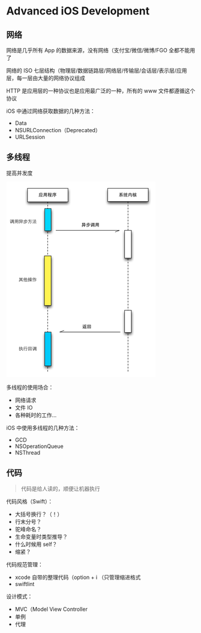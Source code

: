 # Advanced iOS Development

## 网络

网络是几乎所有 App 的数据来源，没有网络（支付宝/微信/微博/FGO 全都不能用了

网络的 ISO 七层结构（物理层/数据链路层/网络层/传输层/会话层/表示层/应用层，每一层由大量的网络协议组成

HTTP 是应用层的一种协议也是应用最广泛的一种，所有的 www 文件都遵循这个协议

iOS 中通过网络获取数据的几种方法：

+ Data
+ NSURLConnection（Deprecated）
+ URLSession

## 多线程

提高并发度

![](./doc/multithreading.png)

多线程的使用场合：

+ 网络请求
+ 文件 IO
+ 各种耗时的工作...

iOS 中使用多线程的几种方法：

+ GCD
+ NSOperationQueue
+ NSThread

## 代码

> 代码是给人读的，顺便让机器执行

代码风格（Swift）：

+ 大括号换行？（！）
+ 行末分号？
+ 驼峰命名？
+ 生命变量时类型推导？
+ 什么时候用 self？
+ 缩紧？

代码规范管理：

+ xcode 自带的整理代码（option + i （只管理缩进格式
+ swiftlint

设计模式：

+ MVC（Model View Controller
+ 单例
+ 代理